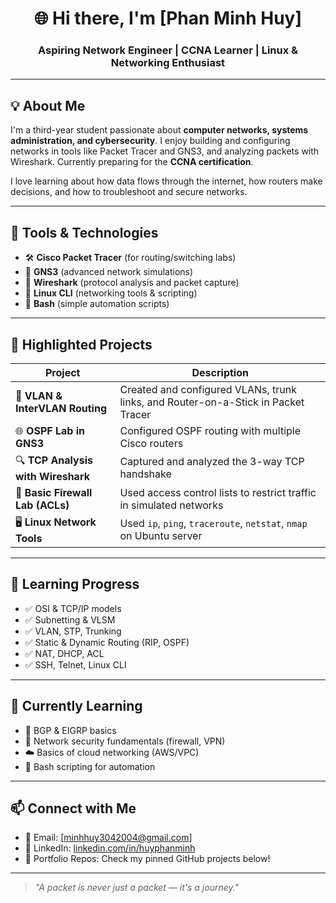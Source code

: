<h1 align="center">🌐 Hi there, I'm [Phan Minh Huy]</h1>
<h3 align="center">Aspiring Network Engineer | CCNA Learner | Linux & Networking Enthusiast</h3>

---

## 💡 About Me

I'm a third-year student passionate about **computer networks, systems administration, and cybersecurity**. I enjoy building and configuring networks in tools like Packet Tracer and GNS3, and analyzing packets with Wireshark. Currently preparing for the **CCNA certification**.

I love learning about how data flows through the internet, how routers make decisions, and how to troubleshoot and secure networks.

---

## 🧰 Tools & Technologies

- 🛠️ **Cisco Packet Tracer** (for routing/switching labs)
- 🔌 **GNS3** (advanced network simulations)
- 📡 **Wireshark** (protocol analysis and packet capture)
- 🐧 **Linux CLI** (networking tools & scripting)
- 🧪 **Bash** (simple automation scripts)

---

## 📁 Highlighted Projects

| Project | Description |
|--------|-------------|
| 🔌 **VLAN & InterVLAN Routing** | Created and configured VLANs, trunk links, and Router-on-a-Stick in Packet Tracer |
| 🌐 **OSPF Lab in GNS3** | Configured OSPF routing with multiple Cisco routers |
| 🔍 **TCP Analysis with Wireshark** | Captured and analyzed the 3-way TCP handshake |
| 🔐 **Basic Firewall Lab (ACLs)** | Used access control lists to restrict traffic in simulated networks |
| 🖥️ **Linux Network Tools** | Used `ip`, `ping`, `traceroute`, `netstat`, `nmap` on Ubuntu server |

---

## 🎯 Learning Progress

- ✅ OSI & TCP/IP models
- ✅ Subnetting & VLSM
- ✅ VLAN, STP, Trunking
- ✅ Static & Dynamic Routing (RIP, OSPF)
- ✅ NAT, DHCP, ACL
- ✅ SSH, Telnet, Linux CLI

---

## 📘 Currently Learning

- 🔄 BGP & EIGRP basics
- 🔐 Network security fundamentals (firewall, VPN)
- ☁️ Basics of cloud networking (AWS/VPC)
- 📜 Bash scripting for automation

---

## 📫 Connect with Me

- 📧 Email: [minhhuy3042004@gmail.com]
- 💼 LinkedIn: [linkedin.com/in/huyphanminh](https://www.linkedin.com/in/huyphanminh/)
- 🧠 Portfolio Repos: Check my pinned GitHub projects below!

---

> _"A packet is never just a packet — it's a journey."_

